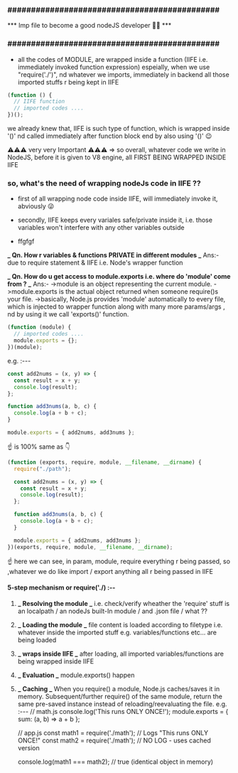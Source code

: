 ###  ############################################# ###
***  Imp file to become a good nodeJS developer 👨‍💻 ***
###  ############################################# ###

- all the codes of MODULE, are wrapped inside a function (IIFE i.e. immediately invoked function expression)
  espeially, when we use "require('./')", nd whatever we imports, immediately in backend all those imported stuffs r being kept in IIFE

```js
(function () {
  // IIFE function
  // imported codes ....
})();
```

we already knew that, IIFE is such type of function, which is wrapped inside '()' nd called immediately after function block end by also using '()' 😉

⚠️⚠️⚠️ very very Important ⚠️⚠️⚠️
=> so overall, whatever code we write in NodeJS, before it is given to V8 engine, all FIRST BEING WRAPPED INSIDE IIFE

### so, what's the need of wrapping nodeJs code in IIFE ??

- first of all wrapping node code inside IIFE, will immediately invoke it, abviously 😜

- secondly, IIFE keeps every variales safe/private inside it,
  i.e. those variables won't interfere with any other variables outside

- ffgfgf

**_ Qn. How r variables & functions PRIVATE in different modules _**
Ans:- due to require statement & IIFE i.e. Node's wrapper function

**_ Qn. How do u get access to module.exports i.e. where do 'module' come from ? _**
Ans:-
->module is an object representing the current module.
->module.exports is the actual object returned when someone require()s your file.
->basically, Node.js provides 'module' automatically to every file, which is injected to wrapper function along with many more params/args , nd by using it we call 'exports()' function.

```js
(function (module) {
  // imported codes ....
  module.exports = {};
})(module);
```

e.g. :---

```js
const add2nums = (x, y) => {
  const result = x + y;
  console.log(result);
};

function add3nums(a, b, c) {
  console.log(a + b + c);
}

module.exports = { add2nums, add3nums };
```

☝️ is 100% same as 👇

```js
(function (exports, require, module, __filename, __dirname) {
  require("./path");

  const add2nums = (x, y) => {
    const result = x + y;
    console.log(result);
  };

  function add3nums(a, b, c) {
    console.log(a + b + c);
  }

  module.exports = { add2nums, add3nums };
})(exports, require, module, __filename, __dirname);
```

☝️ here we can see, in param, module, require everything r being passed,
so ,whatever we do like import / export anything all r being passed in IIFE

#### 5-step mechanism or require('./) :--

1. **_ Resolving the module _**
   i.e. check/verify wheather the 'require' stuff is an localpath / an nodeJs built-In module / and .json file / what ??

2. **_ Loading the module _**
   file content is loaded according to filetype
   i.e. whatever inside the imported stuff e.g. variables/functions etc... are being loaded

3. **_ wraps inside IIFE _**
   after loading, all imported variables/functions are being wrapped inside IIFE

4. **_ Evaluation _**
   module.exports() happen

5. **_ Caching _**
    When you require() a module, Node.js caches/saves it in memory. Subsequent/further require() of the same module, return the same pre-saved instance instead of reloading/reevaluating the file.
    e.g. :---
    // math.js
    console.log('This runs ONLY ONCE!');
    module.exports = { sum: (a, b) => a + b };

    // app.js
    const math1 = require('./math');  // Logs "This runs ONLY ONCE!"
    const math2 = require('./math');  // NO LOG - uses cached version

    console.log(math1 === math2);    // true (identical object in memory)
